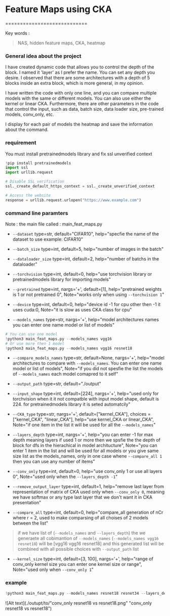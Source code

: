 # Feature Maps using CKA
============================

Key words : 
> NAS, hidden feature maps, CKA, heatmap

### General idea about the project

I have created dynamic code that allows you to control the depth of the block. I named it 'layer' as I prefer the name. You can set any depth you desire. I observed that there are some architectures with a depth of 5 blocks inside an extra block, which is more general, in my opinion.

I have written the code with only one line, and you can compare multiple models with the same or different models. You can also use either the kernel or linear CKA. Furthermore, there are other parameters in the code that control the input, such as data, batch size, data loader size, pre-trained models, conv_only, etc.

I display for each pair of models the heatmap and save the information about the command.

### requirement 

You must install pretrainedmodels library and fix ssl unverified context

```python
!pip install pretrainedmodels
import ssl
import urllib.request

# Disable SSL verification
ssl._create_default_https_context = ssl._create_unverified_context

# Access the website
response = urllib.request.urlopen("https://www.example.com")
```

### command line paramters 

Note : the main file called : main_feat_maps.py


- `--dataset` type=str, default="CIFAR10", help="specfie the name of the dataset to use example: CIFAR10"

- `--batch_size` type=int, default=5, help="number of images in the batch"

- `--dataloader_size` type=int, default=2, help="number of batchs in the dataloader"

- `--torchvision` type=int, default=0, help="use torchvision library or pretrainedmodels library for importing models"

- `--pretrained` type=int, nargs='+', default=[1], help="pretrained weights is 1 or not pretrained 0", Note="works only when using `--torchvision 1`"

- `--device` type=int, default=0, help="device id -1 for cpu other then -1 it uses cuda:0, Note="it is slow as uses CKA class for cpu"

- `--models_names` type=str, nargs='+', help="model architectures names you can enter one name model or list of models"
```python
# You can use one model
!python3 main_feat_maps.py --models_names vgg16
# Or use more then 1 model
!python3 main_feat_maps.py --models_names vgg16 resnet18
```
- `--compare_models_names` type=str, default=None, nargs='+', help="model architectures to compare with `--models_names`. You can enter one name model or list of models", Note="if you did not spesfie the list the models of `--models_names` each model comapred to it self"

- `--output_path` type=str, default="./output"

- `--input_shape` type=int, default=[224], nargs='+', help="used only for torchvision when it it not compatble with input model shape, default is 224. for pretrainedmodels library it is seted automatcily"

- `--CKA_type` type=str, nargs='+', default=["kernel_CKA"], choices = ["kernel_CKA", "linear_CKA"], help="use kernel_CKA or linear_CKA", Note="if one item in the list it will be used for all the `--models_names`"

- `--layers_depth` type=int, nargs='+', help="you can enter -1 for max depth meaning layers if used 1 or more then we spsfie the the depth of block for dfs in the hierachical in model architucture", Note="you can enter 1 item in the list and will be used for all models or you give same size list as the models_names, only in one case whene `--compare_all 1` then you can use any number of items"

- `--conv_only` type=int, default=0, help="use conv_only 1 or use all layers 0", Note="used only when the `--layers_depth -1`"

- `--remove_output_layer` type=int, default=1, help="remove last layer from representation of matrix of CKA used only when `--conv_only 0`, meaning we have softmax or any type last layer that we don't want it in CKA presentation"

- `--compare_all` type=int, default=0, help="compare_all generation of nCr where r = 2, used to make comparsing of all choises of 2 models between the list"
> if we have list of (`--models_names` and `--layers_depth`) the we generaete all cobimantion of `--models_names` (`--models_names vgg16 resnet18`) will be [vgg16 vgg16 resnet18] and this generated list will be combined with all possible choices with `--output_path` list

- `--kernel_size` type=int, default=[3, 100], nargs='+', help="range of conv_only kernel size you can enter one kernel size or range", Note="used only when `--conv_only 1`"


### example
 
```python
!python3 main_feat_maps.py --models_names resnet18 resnet34 --layers_depth -1 --compare_all 1 --conv_only 1 --remove_output_layer 0 --batch_size 150 --dataloader_size 4
```

![Alt text](./outupt/to/"conv_only resnet18 vs resnet18.png" "conv_only resnet18 vs resnet18")




